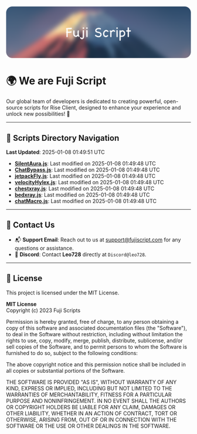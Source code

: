 ![Banner](.github/b.webp)

# 🌍 **We are Fuji Script**

Our global team of developers is dedicated to creating powerful, open-source scripts for Rise Client, designed to enhance your experience and unlock new possibilities! 🌟

---
<!-- SCRIPTS_NAVIGATION_START -->
## 📂 **Scripts Directory Navigation**

**Last Updated**: 2025-01-08 01:49:51 UTC

- **[SilentAura.js](scripts/SilentAura.js)**: Last modified on 2025-01-08 01:49:48 UTC
- **[ChatBypass.js](scripts/ChatBypass.js)**: Last modified on 2025-01-08 01:49:48 UTC
- **[jetpackFly.js](scripts/jetpackFly.js)**: Last modified on 2025-01-08 01:49:48 UTC
- **[velocityHylex.js](scripts/velocityHylex.js)**: Last modified on 2025-01-08 01:49:48 UTC
- **[chestxray.js](scripts/chestxray.js)**: Last modified on 2025-01-08 01:49:48 UTC
- **[bedxray.js](scripts/bedxray.js)**: Last modified on 2025-01-08 01:49:48 UTC
- **[chatMacro.js](scripts/chatMacro.js)**: Last modified on 2025-01-08 01:49:48 UTC

<!-- SCRIPTS_NAVIGATION_END -->

---

## 💬 **Contact Us**  
- 📬 **Support Email**: Reach out to us at [support@fujiscript.com](mailto:support@fujiscript.com) for any questions or assistance.  
- 💬 **Discord**: Contact **Leo728** directly at `Discord@leo728`.

---

## 📜 **License**

This project is licensed under the MIT License.  

**MIT License**  
Copyright (c) 2023 Fuji Scripts  

Permission is hereby granted, free of charge, to any person obtaining a copy of this software and associated documentation files (the "Software"), to deal in the Software without restriction, including without limitation the rights to use, copy, modify, merge, publish, distribute, sublicense, and/or sell copies of the Software, and to permit persons to whom the Software is furnished to do so, subject to the following conditions:  

The above copyright notice and this permission notice shall be included in all copies or substantial portions of the Software.  

THE SOFTWARE IS PROVIDED "AS IS", WITHOUT WARRANTY OF ANY KIND, EXPRESS OR IMPLIED, INCLUDING BUT NOT LIMITED TO THE WARRANTIES OF MERCHANTABILITY, FITNESS FOR A PARTICULAR PURPOSE AND NONINFRINGEMENT. IN NO EVENT SHALL THE AUTHORS OR COPYRIGHT HOLDERS BE LIABLE FOR ANY CLAIM, DAMAGES OR OTHER LIABILITY, WHETHER IN AN ACTION OF CONTRACT, TORT OR OTHERWISE, ARISING FROM, OUT OF OR IN CONNECTION WITH THE SOFTWARE OR THE USE OR OTHER DEALINGS IN THE SOFTWARE.  
